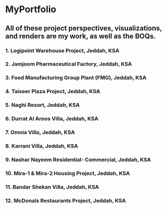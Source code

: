 # MyPortfolio

## All of these project perspectives, visualizations, and renders are my work, as well as the BOQs.

### 1. Logipoint Warehouse Project, Jeddah, KSA
### 2. Jamjoom Pharmaceutical Factory, Jeddah, KSA
### 3. Food Manufacturing Group Plant (FMG), Jeddah, KSA
### 4. Taiseer Plaza Project, Jeddah, KSA
### 5. Naghi Resort, Jeddah, KSA
### 6. Durrat Al Aroos Villa, Jeddah, KSA
### 7. Omnia Villa, Jeddah, KSA
### 8. Karrani Villa, Jeddah, KSA
### 9. Nashar Nayeem Residential- Commercial, Jeddah, KSA
### 10. Mira-1 & Mira-2 Housing Project, Jeddah, KSA
### 11. Bandar Shekan Villa, Jeddah, KSA
### 12. McDonals Restaurants Project, Jeddah, KSA





